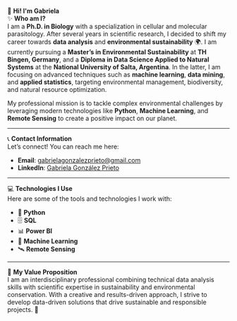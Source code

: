 👋 **Hi! I'm Gabriela**  
✨ **Who am I?**  
I am a **Ph.D. in Biology** with a specialization in cellular and molecular parasitology. After several years in scientific research, I decided to shift my career towards **data analysis** and **environmental sustainability** 🌍. I am currently pursuing a **Master’s in Environmental Sustainability** at **TH Bingen, Germany**, and a **Diploma in Data Science Applied to Natural Systems** at the **National University of Salta, Argentina**. In the latter, I am focusing on advanced techniques such as **machine learning**, **data mining**, and **applied statistics**, targeting environmental management, biodiversity, and natural resource optimization.

My professional mission is to tackle complex environmental challenges by leveraging modern technologies like **Python**, **Machine Learning**, and **Remote Sensing** to create a positive impact on our planet.

---

📞 **Contact Information**  
Let’s connect! You can reach me here:  
- **Email**: [gabrielagonzalezprieto@gmail.com](mailto:gabrielagonzalezprieto@gmail.com)  
- **LinkedIn**: [Gabriela González Prieto](https://www.linkedin.com/in/gabriela-gonzalez-prieto-827998306/)  

---

💻 **Technologies I Use**  
Here are some of the tools and technologies I work with:  
- 🐍 **Python**  
- 🗄️ **SQL**  
- 📊 **Power BI**  
- 🤖 **Machine Learning**  
- 🛰️ **Remote Sensing**  

---

🌟 **My Value Proposition**  
I am an interdisciplinary professional combining technical data analysis skills with scientific expertise in sustainability and environmental conservation. With a creative and results-driven approach, I strive to develop data-driven solutions that drive sustainable and responsible projects. 🌱  

